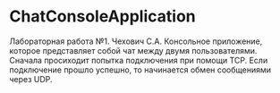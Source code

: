 # ChatConsoleApplication
Лабораторная работа №1. Чехович С.А.
Консольное приложение, которое представляет собой чат между двумя пользователями. Сначала просиходит попытка подключения при помощи TCP. Если подключение прошло успешно, то начинается обмен сообщениями через UDP.
